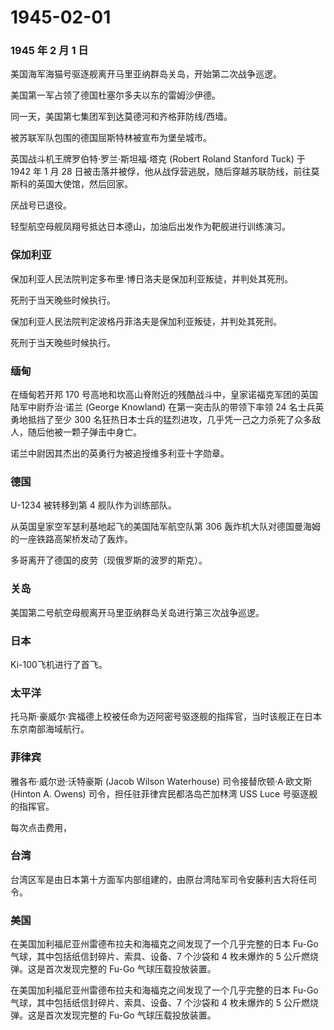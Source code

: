 # 1945-02-01

### 1945 年 2 月 1 日

美国海军海猫号驱逐舰离开马里亚纳群岛关岛，开始第二次战争巡逻。

美国第一军占领了德国杜塞尔多夫以东的雷姆沙伊德。

同一天，美国第七集团军到达莫德河和齐格菲防线/西墙。

被苏联军队包围的德国屈斯特林被宣布为堡垒城市。

英国战斗机王牌罗伯特·罗兰·斯坦福·塔克 (Robert Roland Stanford Tuck) 于
1942 年 1 月 28
日被击落并被俘，他从战俘营逃脱，随后穿越苏联防线，前往莫斯科的英国大使馆，然后回家。

厌战号已退役。

轻型航空母舰凤翔号抵达日本德山，加油后出发作为靶舰进行训练演习。

### 保加利亚

保加利亚人民法院判定多布里·博日洛夫是保加利亚叛徒，并判处其死刑。

死刑于当天晚些时候执行。

保加利亚人民法院判定波格丹菲洛夫是保加利亚叛徒，并判处其死刑。

死刑于当天晚些时候执行。

### 缅甸

在缅甸若开邦 170
号高地和坎高山脊附近的残酷战斗中，皇家诺福克军团的英国陆军中尉乔治·诺兰
(George Knowland) 在第一突击队的带领下率领 24 名士兵英勇地抵挡了至少 300
名狂热日本士兵的猛烈进攻，几乎凭一己之力杀死了众多敌人，随后他被一颗子弹击中身亡。

诺兰中尉因其杰出的英勇行为被追授维多利亚十字勋章。

### 德国

U-1234 被转移到第 4 舰队作为训练部队。

从英国皇家空军瑟利基地起飞的美国陆军航空队第 306
轰炸机大队对德国曼海姆的一座铁路高架桥发动了轰炸。

多哥离开了德国的皮劳（现俄罗斯的波罗的斯克）。

### 关岛

美国第二号航空母舰离开马里亚纳群岛关岛进行第三次战争巡逻。

### 日本

Ki-100飞机进行了首飞。

### 太平洋

托马斯·豪威尔·宾福德上校被任命为迈阿密号驱逐舰的指挥官，当时该舰正在日本东京南部海域航行。

### 菲律宾

雅各布·威尔逊·沃特豪斯 (Jacob Wilson Waterhouse) 司令接替欣顿·A·欧文斯
(Hinton A. Owens) 司令，担任驻菲律宾民都洛岛芒加林湾 USS Luce
号驱逐舰的指挥官。

每次点击费用，

### 台湾

台湾区军是由日本第十方面军内部组建的，由原台湾陆军司令安藤利吉大将任司令。

### 美国

在美国加利福尼亚州雷德布拉夫和海福克之间发现了一个几乎完整的日本 Fu-Go
气球，其中包括纸信封碎片、索具、设备、7 个沙袋和 4 枚未爆炸的 5
公斤燃烧弹。这是首次发现完整的 Fu-Go 气球压载投放装置。

在美国加利福尼亚州雷德布拉夫和海福克之间发现了一个几乎完整的日本 Fu-Go
气球，其中包括纸信封碎片、索具、设备、7 个沙袋和 4 枚未爆炸的 5
公斤燃烧弹。这是首次发现完整的 Fu-Go 气球压载投放装置。